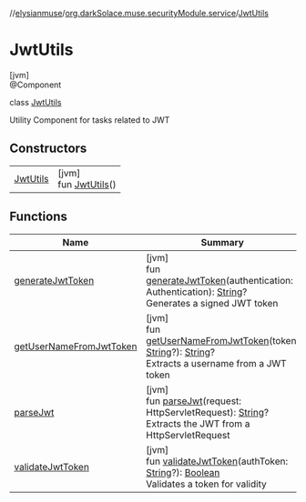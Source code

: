 //[elysianmuse](../../../index.md)/[org.darkSolace.muse.securityModule.service](../index.md)/[JwtUtils](index.md)

# JwtUtils

[jvm]\
@Component

class [JwtUtils](index.md)

Utility Component for tasks related to JWT

## Constructors

| | |
|---|---|
| [JwtUtils](-jwt-utils.md) | [jvm]<br>fun [JwtUtils](-jwt-utils.md)() |

## Functions

| Name | Summary |
|---|---|
| [generateJwtToken](generate-jwt-token.md) | [jvm]<br>fun [generateJwtToken](generate-jwt-token.md)(authentication: Authentication): [String](https://kotlinlang.org/api/latest/jvm/stdlib/kotlin/-string/index.html)?<br>Generates a signed JWT token |
| [getUserNameFromJwtToken](get-user-name-from-jwt-token.md) | [jvm]<br>fun [getUserNameFromJwtToken](get-user-name-from-jwt-token.md)(token: [String](https://kotlinlang.org/api/latest/jvm/stdlib/kotlin/-string/index.html)?): [String](https://kotlinlang.org/api/latest/jvm/stdlib/kotlin/-string/index.html)?<br>Extracts a username from a JWT token |
| [parseJwt](parse-jwt.md) | [jvm]<br>fun [parseJwt](parse-jwt.md)(request: HttpServletRequest): [String](https://kotlinlang.org/api/latest/jvm/stdlib/kotlin/-string/index.html)?<br>Extracts the JWT from a HttpServletRequest |
| [validateJwtToken](validate-jwt-token.md) | [jvm]<br>fun [validateJwtToken](validate-jwt-token.md)(authToken: [String](https://kotlinlang.org/api/latest/jvm/stdlib/kotlin/-string/index.html)?): [Boolean](https://kotlinlang.org/api/latest/jvm/stdlib/kotlin/-boolean/index.html)<br>Validates a token for validity |
